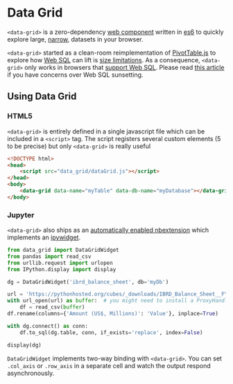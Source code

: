 # Data Grid
```<data-grid>``` is a zero-dependency [web component](https://www.webcomponents.org/) written
in [es6](http://kangax.github.io/compat-table/es6/) to quickly explore large,
[narrow](https://en.wikipedia.org/wiki/Wide_and_narrow_data), datasets in your browser.

```<data-grid>``` started as a clean-room reimplementation of
[PivotTable.js](https://pivottablejs.org/examples/) to explore how
[Web SQL](https://www.w3.org/TR/webdatabase/) can lift is
[size limitations](https://github.com/nicolaskrutchen/pivottable/wiki/Frequently-Asked-Questions#input-data-size).
As a consequence, ```<data-grid>``` only works in browsers that
[support Web SQL](https://caniuse.com/#feat=sql-storage). Please read
[this article](https://nolanlawson.com/2014/04/26/web-sql-database-in-memoriam/) if you
have concerns over Web SQL sunsetting.

## Using Data Grid
### HTML5
```<data-grid>``` is entirely defined in a single javascript file which can be included in
a ```<script>``` tag. The script registers several custom elements (5 to be precise) but only
```<data-grid>``` is really useful
```html
<!DOCTYPE html>
<head>
    <script src="data_grid/dataGrid.js"></script>
</head>
<body>
    <data-grid data-name="myTable" data-db-name="myDatabase"></data-grid>
</body>
```

### Jupyter
```<data-grid>``` also ships as an
[automatically enabled nbextension](https://jupyter-notebook.readthedocs.io/en/stable/examples/Notebook/Distributing%20Jupyter%20Extensions%20as%20Python%20Packages.html#Automatically-enabling-a-server-extension-and-nbextension)
which implements an [ipywidget](https://ipywidgets.readthedocs.io/en/latest/).
```python
from data_grid import DataGridWidget
from pandas import read_csv
from urllib.request import urlopen
from IPython.display import display

dg = DataGridWidget('ibrd_balance_sheet', db='myDb')

url = 'https://pythonhosted.org/cubes/_downloads/IBRD_Balance_Sheet__FY2010.csv'
with url_open(url) as buffer:  # you might need to install a ProxyHandler
    df = read_csv(buffer)
df.rename(columns={'Amount (US$, Millions)': 'Value'}, inplace=True)

with dg.connect() as conn:
    df.to_sql(dg.table, conn, if_exists='replace', index=False)

display(dg)
```
```DataGridWidget``` implements two-way binding with ```<data-grid>```. You can set ```.col_axis```
or ```.row_axis``` in a separate cell and watch the output respond asynchronously.